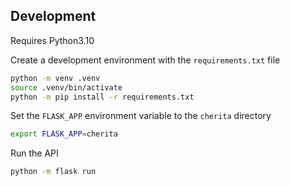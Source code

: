 ## Development

Requires Python3.10

Create a development environment with the `requirements.txt` file

```sh
python -m venv .venv
source .venv/bin/activate
python -m pip install -r requirements.txt
```

Set the `FLASK_APP` environment variable to the `cherita` directory

```sh
export FLASK_APP=cherita
```

Run the API

```sh
python -m flask run
```
